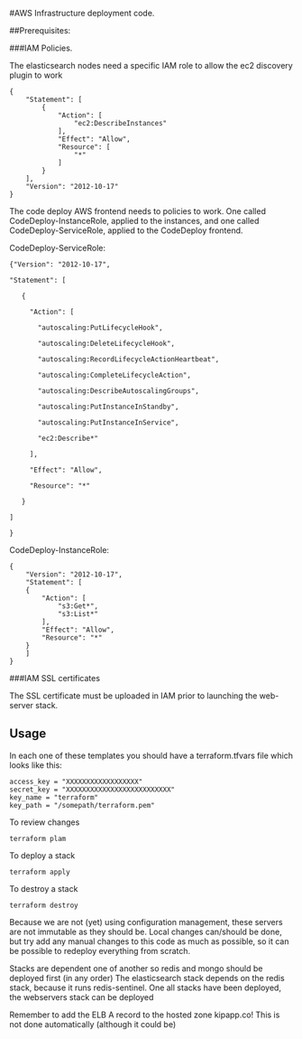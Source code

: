 #AWS Infrastructure deployment code.

##Prerequisites:

###IAM Policies.

The elasticsearch nodes need a specific IAM role to allow the ec2 discovery plugin to work

```
{
    "Statement": [
        {
            "Action": [
                "ec2:DescribeInstances"
            ],
            "Effect": "Allow",
            "Resource": [
                "*"
            ]
        }
    ],
    "Version": "2012-10-17"
}
```

The code deploy AWS frontend needs to policies to work. One called CodeDeploy-InstanceRole, applied to the instances, and one called CodeDeploy-ServiceRole, applied to the CodeDeploy frontend.

CodeDeploy-ServiceRole:

```
{"Version": "2012-10-17",
 
"Statement": [
 
   {
 
     "Action": [
 
       "autoscaling:PutLifecycleHook",
 
       "autoscaling:DeleteLifecycleHook",
 
       "autoscaling:RecordLifecycleActionHeartbeat",
 
       "autoscaling:CompleteLifecycleAction",
 
       "autoscaling:DescribeAutoscalingGroups",
 
       "autoscaling:PutInstanceInStandby",
 
       "autoscaling:PutInstanceInService",
 
       "ec2:Describe*"
 
     ],
 
     "Effect": "Allow",
 
     "Resource": "*"
 
   }
 
]
 
}
```

CodeDeploy-InstanceRole:

```
{ 
    "Version": "2012-10-17", 
    "Statement": [   
    {     
        "Action": [       
            "s3:Get*",       
            "s3:List*"     
        ],     
        "Effect": "Allow",     
        "Resource": "*"   
    } 
    ]
}
```

###IAM SSL certificates

The SSL certificate must be uploaded in IAM prior to launching the web-server stack.

## Usage

In each one of these templates you should have a terraform.tfvars file which looks like this:

```
access_key = "XXXXXXXXXXXXXXXXXX"
secret_key = "XXXXXXXXXXXXXXXXXXXXXXXXXX"
key_name = "terraform"
key_path = "/somepath/terraform.pem"
```

To review changes
```
terraform plam
```

To deploy a stack
```
terraform apply
```

To destroy a stack
```
terraform destroy
```


Because we are not (yet) using configuration management, these servers are not immutable as they should be.
Local changes can/should be done, but try add any manual changes to this code as much as possible, so it can be possible to redeploy everything from scratch.


Stacks are dependent one of another so redis and mongo should be deployed first (in any order)
The elasticsearch stack depends on the redis stack, because it runs redis-sentinel.
One all stacks have been deployed, the webservers stack can be deployed

Remember to add the ELB A record to the hosted zone kipapp.co! This is not done automatically (although it could be)

